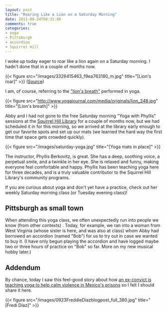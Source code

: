 ```yaml
---
layout: post
title: "Roaring Like a Lion on a Saturday Morning"
date: 2011-09-24T08:31:00
comments: true
categories:
- yoga
- Pittsburgh
- accordion
- Squirrel Hill
---
```

I woke up today eager to roar like a lion again on a Saturday morning. I hadn't done that in a couple of months now.

{{< figure src="/images/3326415463_f9ea763180_m.jpg" title="[Lion's roar]" >}}
([Source](http://picturesandbox.com/browse/free-stock-photos/3326415463/-.html))

<!--more-->

I am, of course, referring to the ["lion's breath"](http://www.yogajournal.com/poses/1705) performed in yoga.

{{< figure src="http://www.yogajournal.com/media/originals/lion_248.jpg" title="[Lion's breath]" >}}

Abby and I had not gone to the free Saturday morning "Yoga with Phyllis" sessions at the [Squirrel Hill Library](http://www.clpgh.org/locations/squirrelhill/) for a couple of months now, but we had scheduled it in for this morning, so we arrived at the library early enough to get our favorite spots and set up our mats (we learned the hard way the first time that space gets crowded quickly).

{{< figure src="/images/saturday-yoga.jpg" title="[Yoga mats in place]" >}}

The instructor, Phyllis Berkovitz, is great. She has a deep, soothing voice, a perpetual smile, and a twinkle in her eye. She is relaxed and funny, making everyone feel comfortable and happy. Phyllis has been teaching yoga here for three decades, and is a truly valuable contributor to the Squirrel Hill Library's community programs.

If you are curious about yoga and don't yet have a practice, check out her weekly Saturday morning class (or Tuesday evening class)!

Pittsburgh as small town
------------------------

When attending this yoga class, we often unexpectedly run into people we know (from other contexts) . Today, for example, we ran into a woman from West Virginia (whose sister is here, and was also at class) whom Abby had borrowed an accordion (named "Bob") for us to try out in case we wanted to buy it. (I have only begun playing the accordion and have logged maybe two or three hours of practice on "Bob" so far. More on my new musical hobby later.)

Addendum
--------

By chance, today I saw this feel-good story about how [an ex-convict is teaching yoga to help calm violence in Mexico's prisons](http://www.csmonitor.com/World/Making-a-difference/Change-Agent/2011/0923/Ex-convict-teaches-yoga-to-help-calm-violence-in-Mexico-s-prisons) so I felt I should share it here.

{{< figure src="/images/0923FreddieDiazblogpost_full_380.jpg" title="[Fredi Díaz]" >}}

